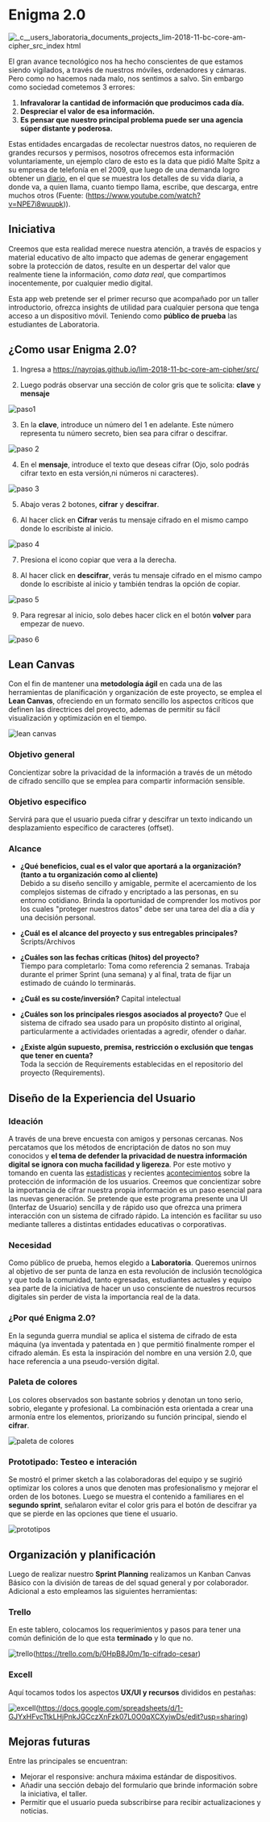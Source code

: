 # Enigma 2.0


![_c__users_laboratoria_documents_projects_lim-2018-11-bc-core-am-cipher_src_index html](https://user-images.githubusercontent.com/43801463/49244671-56d6b100-f3de-11e8-82cb-ab4f2bca51ba.png)


El gran avance tecnológico nos ha hecho conscientes de que estamos siendo vigilados, a través de nuestros móviles, ordenadores y cámaras. Pero como no hacemos nada malo, nos sentimos a salvo. Sin embargo como sociedad cometemos 3 errores:

1. **Infravalorar la cantidad de información que producimos cada día.**
2. **Despreciar el valor de esa información.**
3. **Es pensar que nuestro principal problema puede ser una agencia súper distante y poderosa.**

Estas entidades encargadas de recolectar nuestros datos, no requieren de grandes recursos y permisos, nosotros ofrecemos esta información voluntariamente, un ejemplo claro de esto es la data que pidió Malte Spitz a su empresa de telefonía en el 2009, que luego de una demanda logro obtener un [diario](https://www.youtube.com/watch?v=J1EKvWot-3c), en el que se muestra los detalles de su vida diaria, a donde va, a quien llama, cuanto tiempo llama, escribe, que descarga, entre muchos otros (Fuente: (https://www.youtube.com/watch?v=NPE7i8wuupk)).


## Iniciativa

Creemos que esta realidad merece nuestra atención, a través de espacios y material educativo de alto impacto que ademas de generar engagement sobre la protección de datos, resulte en un despertar del valor que realmente tiene la información,  _como data real_, que compartimos inocentemente, por cualquier medio digital.

Esta app web pretende ser el primer recurso que acompañado por un taller introductorio, ofrezca insights de utilidad para cualquier persona que tenga acceso a un dispositivo móvil. Teniendo como **público de prueba** las estudiantes de Laboratoria.


## ¿Como usar **Enigma 2.0**?

1. Ingresa a https://nayrojas.github.io/lim-2018-11-bc-core-am-cipher/src/

2. Luego podrás observar una sección de color gris que te solicita: **clave** y **mensaje**

![paso1](https://user-images.githubusercontent.com/43801463/49247565-9bb21600-f3e5-11e8-861f-13f418f2281a.png)

3. En la **clave**, introduce un número del 1 en adelante. Este número representa tu número secreto, bien sea para cifrar o descifrar.

![paso 2](https://user-images.githubusercontent.com/43801463/49247128-8a1c3e80-f3e4-11e8-8189-71ad3b6f695a.png)

4. En el **mensaje**, introduce el texto que deseas cifrar (Ojo, solo podrás cifrar texto en esta versión,ni números ni caracteres).

![paso 3](https://user-images.githubusercontent.com/43801463/49247158-9accb480-f3e4-11e8-9aec-2715f4038ede.png)

5. Abajo veras 2 botones, **cifrar** y **descifrar**.

6. Al hacer click en **Cifrar** verás tu mensaje cifrado en el mismo campo donde lo escribiste al inicio.

![paso 4](https://user-images.githubusercontent.com/43801463/49247239-cb145300-f3e4-11e8-8ae0-6a6d49d5783f.png)

7. Presiona el icono copiar que vera a la derecha.

8. Al hacer click en **descifrar**, verás tu mensaje cifrado en el mismo campo donde lo escribiste al inicio y también tendras la opción de copiar.

![paso 5](https://user-images.githubusercontent.com/43801463/49247276-debfb980-f3e4-11e8-9726-86128c26fcee.png)

9. Para regresar al inicio, solo debes hacer click en el botón **volver** para empezar de nuevo.

![paso 6](https://user-images.githubusercontent.com/43801463/49247674-d916a380-f3e5-11e8-9d76-5061195f4b64.png)


## Lean Canvas

Con el fin de mantener una **metodología ágil** en cada una de las herramientas de planificación y organización de este proyecto, se emplea el **Lean Canvas**, ofreciendo en un formato sencillo los aspectos críticos que definen las directrices del proyecto, ademas de permitir su fácil visualización y optimización en el tiempo.

![lean canvas](https://user-images.githubusercontent.com/43801463/49242092-c7c69a80-f3d7-11e8-96aa-7ed636c983b4.png)

### Objetivo general  

Concientizar sobre la privacidad de la información a través de un método de cifrado sencillo que se emplea para compartir información sensible.

### Objetivo especifico			

Servirá para que el usuario pueda cifrar y descifrar un texto indicando un desplazamiento específico de caracteres (offset).

### Alcance

- **¿Qué beneficios, cual es el valor que aportará a la organización? (tanto a tu organización como al cliente)**		
Debido a su diseño sencillo y amigable, permite el acercamiento de los complejos sistemas de cifrado y encriptado a las personas, en su entorno cotidiano. Brinda la oportunidad de comprender los motivos por los cuales "proteger nuestros datos" debe ser una tarea del día a día y una decisión personal.

- **¿Cuál es el alcance del proyecto y sus entregables principales?**
Scripts/Archivos										

- **¿Cuáles son las fechas críticas (hitos) del proyecto?**			
Tiempo para completarlo: Toma como referencia 2 semanas. Trabaja durante el primer Sprint (una semana) y al final, trata de fijar un estimado de cuándo lo terminarás.			

- **¿Cuál es su coste/inversión?**
Capital intelectual				

- **¿Cuáles son los principales riesgos asociados al proyecto?**
Que el sistema de cifrado sea usado para un propósito distinto al original, particularmente a actividades orientadas a agredir, ofender o dañar.					

- **¿Existe algún supuesto, premisa, restricción o exclusión que tengas que tener en cuenta?**								
Toda la sección de Requirements establecidas en el repositorio del proyecto (Requirements).


## Diseño de la Experiencia del Usuario

### Ideación

A través de una breve encuesta con amigos y personas cercanas. Nos percatamos que los métodos de encriptación de datos no son muy conocidos y **el tema de defender la privacidad de nuestra información digital se ignora con mucha facilidad y ligereza**. Por este motivo y tomando en cuenta las [estadísticas](http://www.privacidad-online.net/estadisticas-incidencia-de-amenazas-a-la-privacidad/) y recientes [acontecimientos](https://gestion.pe/fotogalerias/son-principales-casos-robo-datos-personales-mundo-233712) sobre la protección de información de los usuarios. Creemos que concientizar sobre la importancia de cifrar nuestra propia información es un paso esencial para las nuevas generación. Se pretende que este programa presente una UI (Interfaz de Usuario) sencilla y de rápido uso que ofrezca una primera interacción con un sistema de cifrado rápido. La intención es facilitar su uso mediante talleres a distintas entidades educativas o corporativas.


### Necesidad

Como público de prueba, hemos elegido a **Laboratoria**. Queremos unirnos al objetivo de ser punta de lanza en esta revolución de inclusión tecnológica y que toda la comunidad, tanto egresadas, estudiantes actuales y equipo sea parte de la iniciativa de hacer un uso consciente de nuestros recursos digitales sin perder de vista la importancia real de la data.


### ¿Por qué **Enigma 2.0**?

En la segunda guerra mundial se aplica el sistema de cifrado de esta máquina (ya inventada y patentada en ) que permitió finalmente romper el cifrado alemán. Es esta la inspiración del nombre en una versión 2.0, que hace referencia a una pseudo-versión digital.


### Paleta de colores

Los colores observados son bastante sobrios y denotan un tono serio, sobrio, elegante y profesional. La combinación esta orientada a crear una armonía entre los elementos, priorizando su función principal, siendo el **cifrar**.

![paleta de colores](https://user-images.githubusercontent.com/43801463/49239618-2d635880-f3d1-11e8-8c06-49ff0ec471a5.png)


### Prototipado: Testeo e interación

Se mostró el primer sketch a las colaboradoras del equipo y se sugirió optimizar los colores a unos que denoten mas profesionalismo y mejorar el orden de los botones. Luego se muestra el contenido a familiares en el **segundo sprint**, señalaron evitar el color gris para el botón de descifrar ya que se pierde en las opciones que tiene el usuario.

![prototipos](https://user-images.githubusercontent.com/43801463/49247842-4e827400-f3e6-11e8-950c-ebc56552a672.png)



## Organización y planificación

Luego de realizar nuestro **Sprint Planning** realizamos un Kanban Canvas Básico con la división de tareas de del squad general y por colaborador. Adicional a esto empleamos las siguientes herramientas:

### Trello

En este tablero, colocamos los requerimientos y pasos para tener una común definición de lo que esta **terminado** y lo que no.

![trello](https://user-images.githubusercontent.com/43801463/49239657-4bc95400-f3d1-11e8-9e36-3989ba458526.png)(https://trello.com/b/0HpB8J0m/1p-cifrado-cesar)

### Excell

Aquí tocamos todos los aspectos **UX/UI y recursos** divididos en pestañas:

![excell](https://user-images.githubusercontent.com/43801463/49239677-5552bc00-f3d1-11e8-82dc-d0f9d968be29.png)(https://docs.google.com/spreadsheets/d/1-GJYxHFvcTtkLHjPnkJGCczXnFzk07L0O0qXCXyiwDs/edit?usp=sharing)


## Mejoras futuras

Entre las principales se encuentran:

- Mejorar el responsive: anchura máxima estándar de dispositivos.
- Añadir una sección debajo del formulario que brinde información sobre la iniciativa, el taller.
- Permitir que el usuario pueda subscribirse para recibir actualizaciones y noticias.

